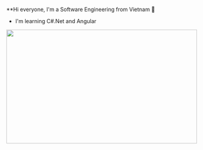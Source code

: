 **Hi everyone, I'm a Software Engineering from Vietnam 👋
                         
* I'm learning C#.Net and Angular
<img src="https://raw.githubusercontent.com/abhisheknaiidu/abhisheknaiidu/master/code.gif" width="500" height="300"/>

<!--
**c4pid/c4pid** is a ✨ _special_ ✨ repository because its `README.md` (this file) appears on your GitHub profile.

Here are some ideas to get you started:

- 🔭 I’m currently working on ...
- 🌱 I’m currently learning ...
- 👯 I’m looking to collaborate on ...
- 🤔 I’m looking for help with ...
- 💬 Ask me about ...
- 📫 How to reach me: ...
- 😄 Pronouns: ...
- ⚡ Fun fact: ...
-->

